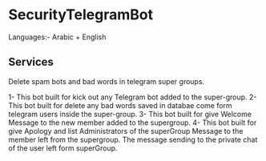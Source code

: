 # SecurityTelegramBot
Languages:- Arabic + English
## Services

Delete spam bots and bad words in telegram super groups.

1- This bot built for kick out any Telegram bot added to the super-group.
2- This bot built for delete any bad words saved in databae come form telegram users inside the super-group.
3- This bot built for give Welcome Message to the new member added to the supergroup.
4- This bot built for give Apology and  list Administrators of the superGroup Message to the member left from the supergroup. The message sending to the private chat of the user left form superGroup.
